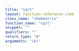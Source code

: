 ```yaml
---
title: "sqrt"
layout: function-reference-item
class_name: "chebmatrix"
function_name: "sqrt"
snippet: ""
qualifiers: ""
return_type: "A"
arguments: "(A)"
---
```


<pre class="help-text"></pre>
